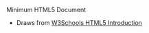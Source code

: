 Minimum HTML5 Document

 * Draws from [W3Schools HTML5 Introduction](http://www.w3schools.com/html/html5_intro.asp)
